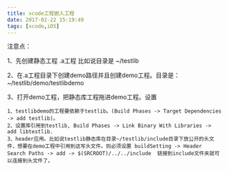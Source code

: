 ```yaml
---
title: xcode工程嵌入工程
date: 2017-02-22 15:19:49
tags: [xcode,iOS]
---
```


注意点：

1、先创建静态工程 .a工程 比如说目录是
 ~/testlib
 
2、在.a工程目录下创建demo路径并且创建demo工程。目录是：
~/testlib/demo/testlibdemo

3、打开demo工程，把静态库工程拖进demo工程。设置

```
1、testlibdemo的工程要依赖于testlib。(Build Phases -> Target Dependencies -> add testlib)。
2、设置库引用到testlib, Build Phases -> Link Binary With Libraries -> add libtestlib.
3、header应用。比如说testlib静态库在目录~/testlib/include目录下放公开的头文件，想要在demo工程中引用到这写头文件。则必须设置 buildSetting -> Header Search Paths -> add -> $(SRCROOT)/../../include  链接到include文件夹就可以连接到头文件了。
```